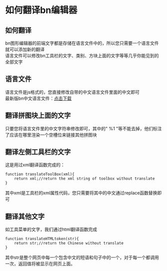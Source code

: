 # 如何翻译bn编辑器  
## 如何翻译  
bn图形编辑器的前端文字都是存储在语言文件中的，所以您只需要一个语言文件就可以添加新的翻译  
语言文件可以修改bn工具栏的文字、类别、方块上面的文字等等几乎你能见到的全部文字  
## 语言文件  
语言文件是js格式的，您直接修改自带的中文语言文件里面的中文即可  
最新版bn中文语言文件：[点击下载](https://github.com/Superice666/BlocklyNukkit/blob/master/js/custom/language.js)  
## 翻译拼图块上面的文字  
只要您将语言文件里的中文字符串修改即可，其中的" %1 "等不能去掉，他们标注了应该在哪里渲染一个空槽位来链接其他拼图块  
## 翻译左侧工具栏的文字  
这是用过xml翻译函数完成的：  
```  
function translateToolBox(xml){  
	return xml;//return the xml string of toolbox without translate  
}  
```  
其中xml是工具栏的xml属性代码，您只需要将其中的中文通过replace函数替换即可  
## 翻译其他文字  
如工具菜单的文字，我们通过html翻译函数完成  
```  
function translateHTMLtoken(str){  
	return str;//return the Chinese without translate  
}  
```  
其中str是整个网页中每一个包含中文的短语和句子中的一个，对于每一个都调用一次，返回值将被显示在网页上面。